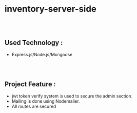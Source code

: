 # inventory-server-side 

</br> </br>

## Used  Technology :
- Express.js/Node.js/Mongoose

</br> </br>

## Project Feature :
 - jwt token verify system is used to secure the admin section.
 - Mailing is done using Nodemailer.
 - All routes are secured
